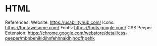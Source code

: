 # HTML

References:
Website: https://usabilityhub.com/
Icons: https://fontawesome.com/
Fonts: https://fonts.google.com/
CSS Peeper Extension: https://chrome.google.com/webstore/detail/css-peeper/mbnbehikldjhnfehhnaidhjhoofhpehk
